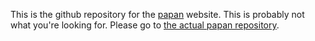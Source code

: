 This is the github repository for the [papan](http://www.papan.online/) website. This is probably not what you're looking for. Please go to [the actual papan repository](http://github.com/grumpycoders/papan).
